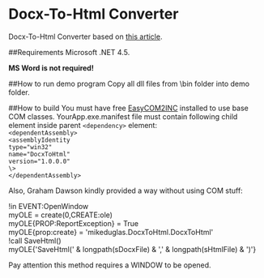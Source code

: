 # Docx-To-Html Converter

Docx-To-Html Converter based on [this article](https://www.codeproject.com/Articles/1162184/Csharp-Docx-to-HTML-to-Docx).  

##Requirements
Microsoft .NET 4.5.  

**MS Word is not required!**

##How to run demo program
Copy all dll files from \bin folder into demo folder.

##How to build
You must have free [EasyCOM2INC](http://www.ingasoftplus.com/ProductDetail.php?ProductID=24) installed to use base COM classes.
YourApp.exe.manifest file must contain following child element inside parent `<dependency>` element:  
    `<dependentAssembly>`  
      `<assemblyIdentity `   
        `type="win32" `  
        `name="DocxToHtml" `  
        `version="1.0.0.0"`  
      `\>`  
    `</dependentAssembly>`  

Also, Graham Dawson kindly provided a way without using COM stuff:  
  
!in EVENT:OpenWindow  
myOLE = create(0,CREATE:ole)  
myOLE{PROP:ReportException} = True  
myOLE{prop:create} = 'mikeduglas.DocxToHtml.DocxToHtml'  
!call SaveHtml()  
myOLE{'SaveHtml(' & longpath(sDocxFile) & ',' & longpath(sHtmlFile) & ')'}  
  
Pay attention this method requires a WINDOW to be opened.